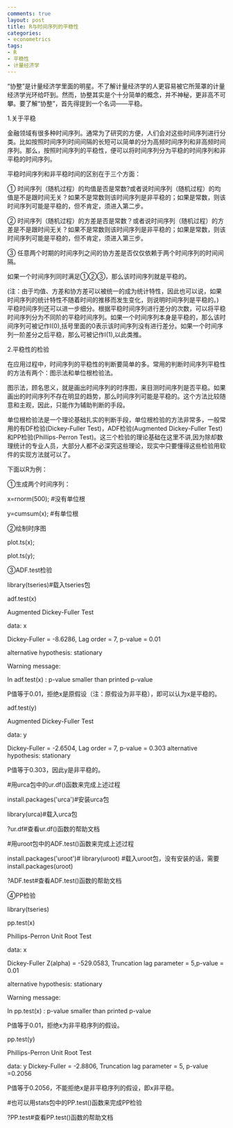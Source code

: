 ```yaml
---
comments: true
layout: post
title: R与时间序列的平稳性
categories:
- econometrics
tags:
- R
- 平稳性
- 计量经济学
---
```


“协整”是计量经济学里面的明星。不了解计量经济学的人更容易被它所笼罩的计量经济学光环给吓到。然而，协整其实是个十分简单的概念，并不神秘，更非高不可攀。要了解“协整”，首先得提到一个名词——平稳。

1.关于平稳

金融领域有很多种时间序列。通常为了研究的方便，人们会对这些时间序列进行分类。比如按照时间序列时间间隔的长短可以简单的分为高频时间序列和非高频时间序列。那么，按照时间序列的平稳性，便可以将时间序列分为平稳的时间序列和非平稳的时间序列。

平稳时间序列和非平稳时间的区别在于三个方面：

① 时间序列（随机过程）的均值是否是常数?或者说时间序列（随机过程）的均值是不是跟时间无关？如果不是常数则该时间序列是非平稳的；如果是常数，则该时间序列可能是平稳的，但不肯定，须进入第二步。

② 时间序列（随机过程）的方差是否是常数？或者说时间序列（随机过程）的方差是不是跟时间无关？如果不是常数则该时间序列是非平稳的；如果是常数，则该时间序列可能是平稳的，但不肯定，须进入第三步。

③ 任意两个时期的时间序列之间的协方差是否仅仅依赖于两个时间序列的时间间隔。

如果一个时间序列同时满足①②③，那么该时间序列就是平稳的。

(注：由于均值、方差和协方差可以被统一的成为统计特性，因此也可以说，如果时间序列的统计特性不随着时间的推移而发生变化，则说明时间序列是平稳的。)  平稳时间序列还可以进一步细分。根据平稳时间序列进行差分的次数，可以将平稳时间序列分为不同阶的平稳时间序列。如果一个时间序列本身是平稳的，那么该时间序列可被记作I(0),括号里面的0表示该时间序列没有进行差分。如果一个时间序列一阶差分之后平稳，那么可被记作I(1),以此类推。

2.平稳性的检验

在应用过程中，时间序列的平稳性的判断要简单的多。常用的判断时间序列平稳性的方法有两个：图示法和单位根检验法。

图示法，顾名思义，就是画出时间序列的时序图，来目测时间序列是否平稳。如果画出的时间序列不存在明显的趋势，那么时间序列可能是平稳的。这个方法比较随意和主观，因此，只能作为辅助判断的手段。

单位根检验法是一个理论基础扎实的判断手段，单位根检验的方法非常多，一般常用的有DF检验(Dickey-Fuller Test)，ADF检验(Augmented Dickey-Fuller Test)和PP检验(Phillips-Perron Test)。这三个检验的理论基础在这里不讲,因为除却数理统计的专业人员，大部分人都不必深究这些理论，现实中只要懂得这些检验用软件的实现方法就可以了。

下面以R为例：

①生成两个时间序列：

x=rnorm(500);  #没有单位根

y=cumsum(x);   #有单位根

②绘制时序图

plot.ts(x);

plot.ts(y);

③ADF.test检验

library(tseries)#载入tseries包

adf.test(x)

Augmented Dickey-Fuller Test

data:  x

Dickey-Fuller = -8.6286, Lag order = 7, p-value = 0.01

alternative hypothesis: stationary

Warning message:

In adf.test(x) : p-value smaller than printed p-value

P值等于0.01，拒绝x是原假设（注：原假设为非平稳），即可以认为x是平稳的。

adf.test(y)

Augmented Dickey-Fuller Test

data:  y

Dickey-Fuller = -2.6504, Lag order = 7, p-value = 0.303 alternative hypothesis: stationary

P值等于0.303，因此y是非平稳的。

#用urca包中的ur.df()函数来完成上述过程

install.packages('urca')#安装urca包

library(urca)#载入urca包

?ur.df#查看ur.df()函数的帮助文档

#用uroot包中的ADF.test()函数来完成上述过程

install.packages('uroot')#  library(uroot) #载入uroot包，没有安装的话，需要install.packages(uroot)

?ADF.test#查看ADF.test()函数的帮助文档

④PP检验

library(tseries)

pp.test(x)

Phillips-Perron Unit Root Test

data:  x

Dickey-Fuller Z(alpha) = -529.0583, Truncation lag parameter = 5,p-value = 0.01

alternative hypothesis: stationary

Warning message:

In pp.test(x) : p-value smaller than printed p-value

P值等于0.01，拒绝x为非平稳序列的假设。

pp.test(y)

Phillips-Perron Unit Root Test

data:  y Dickey-Fuller = -2.8806, Truncation lag parameter = 5, p-value =0.2056

P值等于0.2056，不能拒绝x是非平稳序列的假设，即x非平稳。

#也可以用stats包中的PP.test()函数来完成PP检验

?PP.test#查看PP.test()函数的帮助文档
